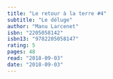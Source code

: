 ```yaml
---
title: "Le retour à la terre #4"
subtitle: "Le déluge"
author: "Manu Larcenet"
isbn: "2205058142"
isbn13: "9782205058147"
rating: 5
pages: 48
read: "2018-09-03"
date: "2018-09-03"
---
```



